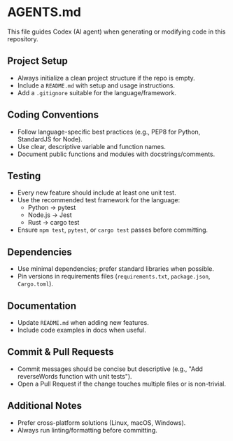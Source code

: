 # AGENTS.md
This file guides Codex (AI agent) when generating or modifying code in this repository.

## Project Setup
- Always initialize a clean project structure if the repo is empty.
- Include a `README.md` with setup and usage instructions.
- Add a `.gitignore` suitable for the language/framework.

## Coding Conventions
- Follow language-specific best practices (e.g., PEP8 for Python, StandardJS for Node).
- Use clear, descriptive variable and function names.
- Document public functions and modules with docstrings/comments.

## Testing
- Every new feature should include at least one unit test.
- Use the recommended test framework for the language:
  - Python → pytest
  - Node.js → Jest
  - Rust → cargo test
- Ensure `npm test`, `pytest`, or `cargo test` passes before committing.

## Dependencies
- Use minimal dependencies; prefer standard libraries when possible.
- Pin versions in requirements files (`requirements.txt`, `package.json`, `Cargo.toml`).

## Documentation
- Update `README.md` when adding new features.
- Include code examples in docs when useful.

## Commit & Pull Requests
- Commit messages should be concise but descriptive (e.g., "Add reverseWords function with unit tests").
- Open a Pull Request if the change touches multiple files or is non-trivial.

## Additional Notes
- Prefer cross-platform solutions (Linux, macOS, Windows).
- Always run linting/formatting before committing.

